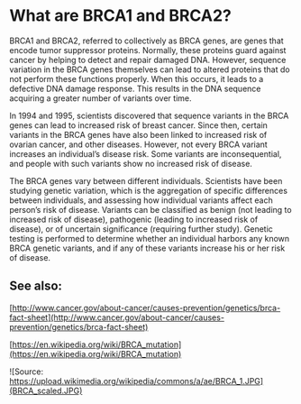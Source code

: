 <!---
Linked to by What are BRCA1 and BRCA2 under the About menu
-->

# What are BRCA1 and BRCA2?

BRCA1 and BRCA2, referred to collectively as BRCA genes, are genes that encode tumor suppressor proteins. Normally, these 
proteins guard against cancer by helping to detect and repair damaged DNA. However, sequence variation in the BRCA genes 
themselves can lead to altered proteins that do not perform these functions properly. When this occurs, it leads to a 
defective DNA damage response. This results in the DNA sequence acquiring a greater number of variants over time.  
 
In 1994 and 1995, scientists discovered that sequence variants in the BRCA genes can lead to increased risk of breast cancer. 
Since then, certain variants in the BRCA genes have also been linked to increased risk of ovarian cancer, and other diseases. 
However, not every BRCA variant increases an individual’s disease risk.  Some variants are inconsequential, and people with 
such variants show no increased risk of disease. 

The BRCA genes vary between different individuals.  Scientists have been studying genetic variation, which is the aggregation 
of specific differences between individuals, and assessing how individual variants affect each person’s risk of disease. 
Variants can be classified as benign (not leading to increased risk of disease), pathogenic (leading to increased risk of 
disease), or of uncertain significance (requiring further study).  Genetic testing is performed to determine whether an 
individual harbors any known BRCA genetic variants, and if any of these variants increase his or her risk of disease.

## See also:

[http://www.cancer.gov/about-cancer/causes-prevention/genetics/brca-fact-sheet](http://www.cancer.gov/about-cancer/causes-prevention/genetics/brca-fact-sheet)

[https://en.wikipedia.org/wiki/BRCA_mutation](https://en.wikipedia.org/wiki/BRCA_mutation)

![Source: https://upload.wikimedia.org/wikipedia/commons/a/ae/BRCA_1.JPG](BRCA_scaled.JPG)
<!---
Alternatively, show the DNA cycle path, described at http://www.bshs.org.uk/travel-guide/dna-cycle-path-cambridge-england
-->

